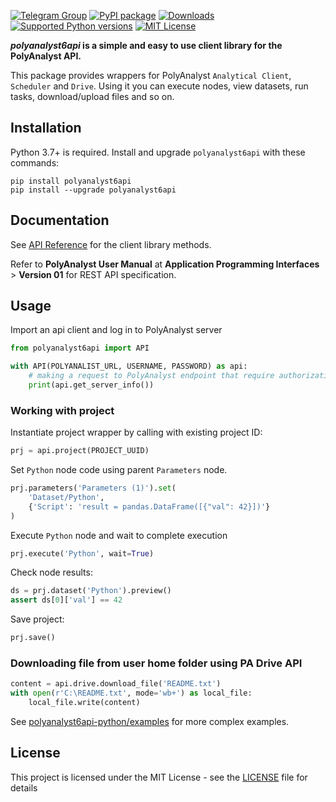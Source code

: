 [![Telegram Group](https://img.shields.io/badge/support-join-blue?logo=telegram)](https://t.me/+_AdHkBRnul4xZTg6)
[![PyPI package](https://img.shields.io/pypi/v/polyanalyst6api)](https://pypi.org/project/polyanalyst6api)
[![Downloads](https://static.pepy.tech/badge/polyanalyst6api/month)](https://pepy.tech/project/polyanalyst6api)
[![Supported Python versions](https://img.shields.io/pypi/pyversions/polyanalyst6api)](https://pypi.org/project/polyanalyst6api/)
[![MIT License](https://img.shields.io/github/license/megaputer/polyanalyst6api-py)](https://github.com/Megaputer/polyanalyst6api-py/blob/master/LICENSE)

**_polyanalyst6api_ is a simple and easy to use client library for the PolyAnalyst API.**

This package provides wrappers for PolyAnalyst `Analytical Client`, `Scheduler` and `Drive`.
Using it you can execute nodes, view datasets, run tasks, download/upload files and so on.

## Installation

Python 3.7+ is required. Install and upgrade `polyanalyst6api` with these commands:

```shell
pip install polyanalyst6api
pip install --upgrade polyanalyst6api
```

## Documentation

See [API Reference](https://polyanalyst6api-py.rtfd.io) for the client library methods.

Refer to **PolyAnalyst User Manual** at **Application Programming Interfaces** > **Version 01** for REST API specification.

## Usage

Import an api client and log in to PolyAnalyst server

```python
from polyanalyst6api import API

with API(POLYANALIST_URL, USERNAME, PASSWORD) as api:
    # making a request to PolyAnalyst endpoint that require authorization
    print(api.get_server_info())
```

### Working with project

Instantiate project wrapper by calling with existing project ID:
```python
prj = api.project(PROJECT_UUID)
```

Set `Python` node code using parent `Parameters` node.
```python
prj.parameters('Parameters (1)').set(
    'Dataset/Python',
    {'Script': 'result = pandas.DataFrame([{"val": 42}])'}
)
```

Execute `Python` node and wait to complete execution
```python
prj.execute('Python', wait=True)
```

Check node results:
```python
ds = prj.dataset('Python').preview()
assert ds[0]['val'] == 42
```

Save project:
```python
prj.save()
```

### Downloading file from user home folder using PA Drive API

```python
content = api.drive.download_file('README.txt')
with open(r'C:\README.txt', mode='wb+') as local_file:
    local_file.write(content)
```

See [polyanalyst6api-python/examples](https://github.com/Megaputer/polyanalyst6api-py/tree/master/examples) for more complex examples.

## License

This project is licensed under the MIT License - see the [LICENSE](https://github.com/Megaputer/polyanalyst6api-py/tree/master/LICENSE) file for details
